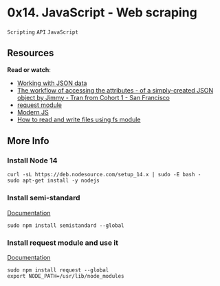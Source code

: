 # 0x14. JavaScript - Web scraping
``Scripting`` ``API`` ``JavaScript``

## Resources
**Read or watch**:

- [Working with JSON data](https://developer.mozilla.org/en-US/docs/Learn/JavaScript/Objects/JSON)
- [The workflow of accessing the attributes - of a simply-created JSON object by Jimmy - Tran from Cohort 1 - San Francisco](https://medium.com/@vietkieutie/the-workflow-of-accessing-the-attributes-of-a-simply-created-json-object-82a5b33e2319)
- [request module](https://github.com/request/request)
- [Modern JS](https://github.com/mbeaudru/modern-js-cheatsheet)
- [How to read and write files using fs module](https://www.digitalocean.com/community/tutorials/how-to-work-with-files-using-the-fs-module-in-node-js)

## More Info
### Install Node 14

```
curl -sL https://deb.nodesource.com/setup_14.x | sudo -E bash -
sudo apt-get install -y nodejs
```

### Install semi-standard

[Documentation](https://github.com/standard/semistandard)

```
sudo npm install semistandard --global
```

### Install request module and use it

[Documentation](https://github.com/request/request)

```
sudo npm install request --global
export NODE_PATH=/usr/lib/node_modules
```
